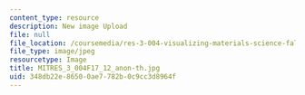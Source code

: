 ```yaml
---
content_type: resource
description: New image Upload
file: null
file_location: /coursemedia/res-3-004-visualizing-materials-science-fall-2017/348db22e86500ae7782b0c9cc3d8964f_MITRES_3_004F17_12_anon-th.jpg
file_type: image/jpeg
resourcetype: Image
title: MITRES_3_004F17_12_anon-th.jpg
uid: 348db22e-8650-0ae7-782b-0c9cc3d8964f
---
```

